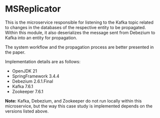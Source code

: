 # MSReplicator
This is the microservice responsible for listening to the Kafka topic related to changes in the databases of the respective entity to be propagated. Within this module, it also deserializes the message sent from Debezium to Kafka into an entity for propagation.

The system workflow and the propagation process are better presented in the paper.

Implementation details are as follows:
- OpenJDK 21
- SpringFramework 3.4.4
- Debezium 2.6.1.Final
- Kafka 7.6.1
- Zookeeper 7.6.1

<b>Note:</b> Kafka, Debezium, and Zookeeper do not run locally within this microservice, but the way this case study is implemented depends on the versions listed above.